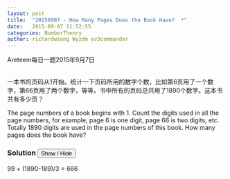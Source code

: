 ```yaml
---
layout: post
title:  "20150907 - How Many Pages Does the Book Have?  *"
date:   2015-09-07 11:52:55
categories: NumberTheory
author: richardwsong Wyzdm ev3commander
---
```


Areteem每日一题2015年9月7日
<br><br>
<problem>
<p>	
一本书的页码从1开始。统计一下页码所用的数字个数，比如第6页用了一个数字，第66页用了两个数字，等等。书中所有的页码总共用了1890个数字。这本书共有多少页？
</p>
<p>
The page numbers of a book begins with 1. Count the digits used in all the page numbers, for example, page 6 is one digit, page 66 is two digits, etc. Totally 1890 digits are used in the page numbers of this book. How many pages does the book have?
</p>
</problem>



### Solution <button>Show / Hide</button>


<solution>

99 + (1890-189)/3 = 666

</solution>
